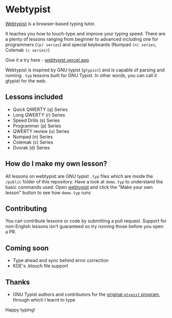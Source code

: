 # Webtypist

[Webtypist](https://webtypist.vercel.app) is a browser-based typing tutor.

It teaches you how to touch-type and improve your typing speed. There are a plenty of lessons ranging from beginner to advanced including one for programmers (`(p) series`) and special keyboards (Numpad `(n) series`, Colemak `(c series)`)

Give it a try here - [webtypist.vercel.app](https://webtypist.vercel.app)

Webtypist is inspired by GNU typist (`gtypist`) and is capable of parsing and running `.typ` lessons built for GNU Typist. In other words, you can call it gtypist for the web.


## Lessons included
- Quick QWERTY (q) Series
- Long QWERTY (r) Series
- Speed Drills (s) Series
- Programmer (p) Series
- QWERTY review (u) Series
- Numpad (n) Series
- Colemak (c) Series
- Dvorak (d) Series

## How do I make my own lesson?
All lessons on webtypist are GNU typist `.typ` files which are inside the `/public` folder of this repository. Have a look at `demo.typ` to understand the basic commands used. Open [webtypist](https://webtypist.vercel.app) and click the "Make your own lesson" button to see how `demo.typ` runs



## Contributing
You can contribute lessons or code by submitting a pull request. Support for non-English lessons isn't guaranteed so try running those before you open a PR.

## Coming soon
- Type ahead and sync behind error correction
- KDE's .ktouch file support

## Thanks
- GNU Typist authors and contributors for the [original `gtypist` program](https://www.gnu.org/savannah-checkouts/gnu/gtypist/gtypist.html), through which I learnt to type

Happy typing!